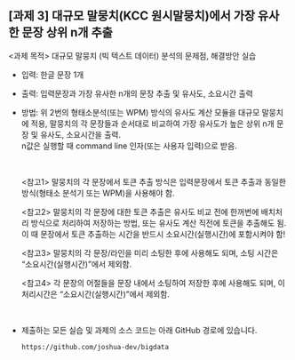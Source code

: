 ## [과제 3] 대규모 말뭉치(KCC 원시말뭉치)에서 가장 유사한 문장 상위 n개 추출

<과제 목적> 대규모 말뭉치 (빅 텍스트 데이터) 분석의 문제점, 해결방안 실습

- 입력: 한글 문장 1개

- 출력: 입력문장과 가장 유사한 n개의 문장 추출 및 유사도, 소요시간 출력

- 방법: 위 2번의 형태소분석(또는 WPM) 방식의 유사도 계산 모듈을 대규모 말뭉치에 적용, 말뭉치의 각 문장들과 순서대로 비교하여 가장 유사도가 높은 상위 n개 문장 및 유사도, 소요시간을 출력.
  <br>
  n값은 실행할 때 command line 인자(또는 사용자 입력)으로 받음.

  <br>

  <참고1> 말뭉치의 각 문장에서 토큰 추출 방식은 입력문장에서 토큰 추출과 동일한 방식(형태소 분석기 또는 WPM)을 사용해야 함.

  <참고2> 말뭉치의 각 문장에 대한 토큰 추출은 유사도 비교 전에 한꺼번에 배치처리 방식으로 처리하여 저장하는 방법, 또는 유사도 계산 직전에 토큰을 추출해도 됨. 이 때 문장에서 토큰 추출하는 시간을 반드시 소요시간(실행시간)에 포함시켜야 함!

  <참고3> 말뭉치의 각 문장/라인을 미리 소팅한 후에 사용해도 되며, 소팅 시간은 “소요시간(실행시간)”에서 제외함.

  <참고4> 각 문장의 어절들을 문장 내에서 소팅하여 저장한 후에 사용해도 되며, 이 처리시간은 “소요시간(실행시간)”에서 제외함.

<br>

* 제출하는 모든 실습 및 과제의 소스 코드는 아래 GitHub 경로에 있습니다.

  ```https://github.com/joshua-dev/bigdata```

<br>


